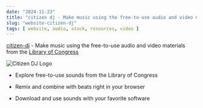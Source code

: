```yaml
---
date: "2024-11-23"
title: "citizen dj - Make music using the free-to-use audio and video materials"
slug: "website-citizen-dj"
tags: [ website, audio, stock, resources, video ]
---
```




[citizen-dj][1] - Make music using the free-to-use audio and video materials from the [Library of Congress][2]

![Citizen DJ Logo][3]

* Explore free-to-use sounds from the Library of Congress
* Remix and combine with beats right in your browser
* Download and use sounds with your favorite software



   [1]: https://citizen-dj.labs.loc.gov/
   [2]: https://www.loc.gov/
   [3]: https://i.vimeocdn.com/video/944835798-a255763422713ccdd3cbd7c674926f0a15ee8420aa1200db5f52e2adcb33ae22-d?f=webp
